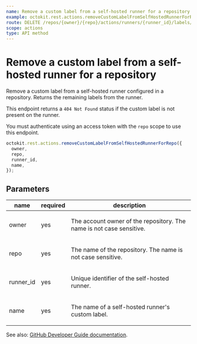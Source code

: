 ```yaml
---
name: Remove a custom label from a self-hosted runner for a repository
example: octokit.rest.actions.removeCustomLabelFromSelfHostedRunnerForRepo({ owner, repo, runner_id, name })
route: DELETE /repos/{owner}/{repo}/actions/runners/{runner_id}/labels/{name}
scope: actions
type: API method
---
```


# Remove a custom label from a self-hosted runner for a repository

Remove a custom label from a self-hosted runner configured
in a repository. Returns the remaining labels from the runner.

This endpoint returns a `404 Not Found` status if the custom label is not
present on the runner.

You must authenticate using an access token with the `repo` scope to use this
endpoint.

```js
octokit.rest.actions.removeCustomLabelFromSelfHostedRunnerForRepo({
  owner,
  repo,
  runner_id,
  name,
});
```

## Parameters

<table>
  <thead>
    <tr>
      <th>name</th>
      <th>required</th>
      <th>description</th>
    </tr>
  </thead>
  <tbody>
    <tr><td>owner</td><td>yes</td><td>

The account owner of the repository. The name is not case sensitive.

</td></tr>
<tr><td>repo</td><td>yes</td><td>

The name of the repository. The name is not case sensitive.

</td></tr>
<tr><td>runner_id</td><td>yes</td><td>

Unique identifier of the self-hosted runner.

</td></tr>
<tr><td>name</td><td>yes</td><td>

The name of a self-hosted runner's custom label.

</td></tr>
  </tbody>
</table>

See also: [GitHub Developer Guide documentation](https://docs.github.com/rest/reference/actions#remove-a-custom-label-from-a-self-hosted-runner-for-a-repository).
